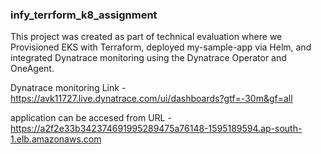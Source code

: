 ### infy_terrform_k8_assignment ###

This project was created as part of technical evaluation where we Provisioned EKS with Terraform, deployed my-sample-app via Helm, and integrated Dynatrace monitoring using the Dynatrace Operator and OneAgent.

Dynatrace monitoring Link - https://avk11727.live.dynatrace.com/ui/dashboards?gtf=-30m&gf=all


application can be accesed from URL - https://a2f2e33b342374691995289475a76148-1595189594.ap-south-1.elb.amazonaws.com
